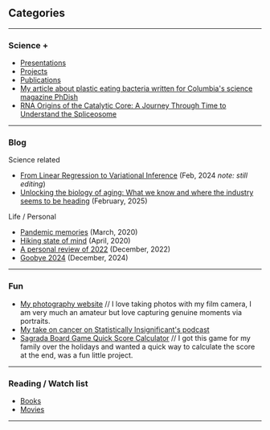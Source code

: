 ## Categories

---

### Science +

- [Presentations](Presentations.md)
- [Projects](Projects.md)
- [Publications](https://scholar.google.ca/citations?hl=en&user=q5Hzub8AAAAJ&view_op=list_works&gmla=AJsN-F7Ww91657WqQMFZkjErV-KoSTYNNChzOplXUi3FDtmZyf7dQ1ibSJ5NFxzzaXRYHr9iwfBH_eTovv9vnjfDvyCWcn0-Z97ViwNRuGLV8NsNWtAVHtI)
- [My article about plastic eating bacteria written for Columbia's science magazine PhDish](http://www.phdish.com/blog/the-evolving-future-of-plastic-waste-1)
- [RNA Origins of the Catalytic Core: A Journey Through Time to Understand the Spliceosome](RNA_paper.md)

---

### Blog 
Science related
- [From Linear Regression to Variational Inference](https://dramatic-napkin-b57.notion.site/Variational-inference-tutorial-03d7220759f14627989a8f7b8ad1b0ec) (Feb, 2024 *note: still editing*)
- [Unlocking the biology of aging: What we know and where the industry seems to be heading](https://open.substack.com/pub/geekygenomics/p/unlocking-the-biology-of-aging?r=1iuk6t&utm_campaign=post&utm_medium=web&showWelcomeOnShare=true) (February, 2025)

Life / Personal 
- [Pandemic memories](https://medium.com/@lostanonym/life-as-we-knew-it-140a4c68d58a) (March, 2020)
- [Hiking state of mind](https://medium.com/@lostanonym/hiking-state-of-mind-59e13046ba4f?sk=6933c933f6402e42ad9d8f209abc7d13) (April, 2020)
- [A personal review of 2022](https://medium.com/@lostanonym/a-personal-review-of-2022-65c4dea2529f) (December, 2022)
- [Goobye 2024](https://medium.com/@lostanonym/goodbye-2024-29a0fc3164ae) (December, 2024)

---

### Fun 

- [My photography website](https://www.kisaev.com/) // I love taking photos with my film camera, I am very much an amateur but love capturing genuine moments via portraits. 
- [My take on cancer on Statistically Insignificant's podcast](https://bioeconometrician.github.io/sipod_karin/)
- [Sagrada Board Game Quick Score Calculator](https://karini925.github.io/Sagrada-Score-Calculator/) // I got this game for my family over the holidays and wanted a quick way to calculate the score at the end, was a fun little project. 

---

### Reading / Watch list 

- [Books](https://www.goodreads.com/user/show/128238315-karina-isaev)
- [Movies](https://letterboxd.com/karini925/)

---
